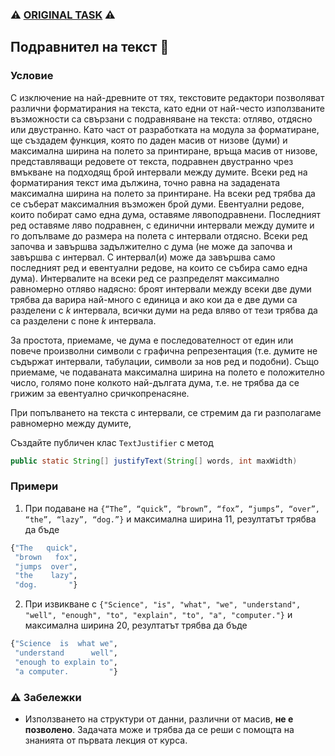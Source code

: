 ### ⚠️ [ORIGINAL TASK](https://github.com/fmi/java-course/tree/master/01-intro-to-java/lab/02-text-justifier) ⚠️

## Подравнител на текст 📄

### Условие

С изключение на най-древните от тях, текстовите редактори позволяват различни форматирания на текста, като едни от най-често използваните възможности са свързани с подравняване на текста: отляво, отдясно или двустранно. Като част от разработката на модула за форматиране, ще създадем функция, която по даден масив от низове (думи) и максимална ширина на полето за принтиране, връща масив от низове, представляващи редовете от текста, подравнен двустранно чрез вмъкване на подходящ брой интервали между думите. Всеки ред на форматирания текст има дължина, точно равна на зададената максимална ширина на полето за принтиране. На всеки ред трябва да се съберат максималния възможен брой думи. Евентуални редове, които побират само една дума, оставяме лявоподравнени. Последният ред оставяме ляво подравнен, с единични интервали между думите и го допълваме до размера на полета с интервали отдясно. Всеки ред започва и завършва задължително с дума (не може да започва и завършва с интервал. С интервал(и) може да завършва само последният ред и евентуални редове, на които се събира само една дума). Интервалите на всеки ред се разпределят максимално равномерно отляво надясно: броят интервали между всеки две думи трябва да варира най-много с единица и ако кои да е две думи са разделени с *k* интервала, всички думи на реда вляво от тези трябва да са разделени с поне *k* интервала.

За простота, приемаме, че дума е последователност от един или повече произволни символи с графична репрезентация (т.е. думите не съдържат интервали, табулации, символи за нов ред и подобни). Също приемаме, че подаваната максимална ширина на полето е положително число, голямо поне колкото най-дългата дума, т.е. не трябва да се грижим за евентуално сричкопренасяне.

При попълването на текста с интервали, се стремим да ги разполагаме равномерно между думите,    

Създайте публичен клас `TextJustifier` с метод

```java
public static String[] justifyText(String[] words, int maxWidth)
```

### Примери

1. При подаване на `{“The”, “quick”, “brown”, “fox”, “jumps”, “over”, “the”, “lazy”, “dog.”}` и максимална ширина 11, резултатът трябва да бъде 

```bash
{"The   quick",
 "brown   fox",
 "jumps  over",
 "the    lazy",
 "dog.       "}
 ```

 2. При извикване с `{"Science", "is", "what", "we", "understand", "well", "enough", "to", "explain", "to", "a", "computer."}` и максимална ширина 20, резултатът трябва да бъде

```bash
{"Science  is  what we",
 "understand      well",
 "enough to explain to",
 "a computer.         "}
 ```

### :warning: Забележки

- Използването на структури от данни, различни от масив, **не е позволено**. Задачата може и трябва да се реши с помощта на знанията от първата лекция от курса.
